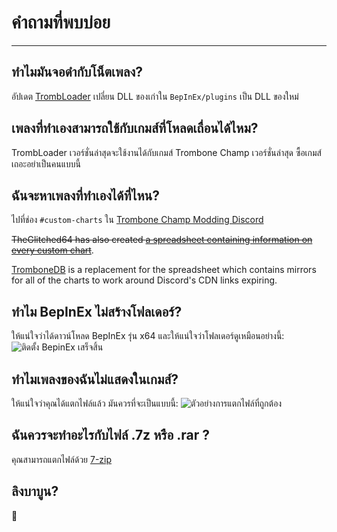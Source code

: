 # คำถามที่พบบ่อย
---

## ทำไมมันจอดำกับโน็ตเพลง?

อัปเดต [TrombLoader](https://github.com/NyxTheShield/TrombLoader/releases/latest) เปลี่ยน DLL ของเก่าใน `BepInEx/plugins` เป็น DLL ของใหม่

## เพลงที่ทำเองสามารถใช้กับเกมส์ที่โหลดเถื่อนได้ไหม?

TrombLoader เวอร์ชั่นล่าสุดจะใช้งานได้กับเกมส์ Trombone Champ เวอร์ชั่นล่าสุด ซื้อเกมส์เถอะอย่าเป็นคนแบบนี้

## ฉันจะหาเพลงที่ทำเองได้ที่ไหน?

ไปที่ช่อง `#custom-charts` ใน [Trombone Champ Modding Discord](https://discord.gg/KVzKRsbetJ)

~~TheGlitched64 has also created [a spreadsheet containing information on every custom chart](https://docs.google.com/spreadsheets/d/1xpoUnHdSJFqOQEK_637-HCECYtJsgK91oY4dRuDMtik/edit?usp=sharing)~~.

[TromboneDB](https://tc-mods.github.io/TromboneDB/) is a replacement for the spreadsheet which contains mirrors for all of the charts to work around Discord's CDN links expiring.

## ทำไม BepInEx ไม่สร้างโฟลเดอร์?

ให้แน่ใจว่าได้ดาวน์โหลด BepInEx รุ่น x64 และให้แน่ใจว่าโฟลเดอร์ดูเหมือนอย่างนี้: ![ติดตั้ง BepinEx เสร็จสิ้น](../docs/files/finishedbepinex.png)

## ทำไมเพลงของฉันไม่แสดงในเกมส์?

ให้แน่ใจว่าคุณได้แตกไฟล์แล้ว มันควรที่จะเป็นแบบนี้: ![ตัวอย่างการแตกไฟล์ที่ถูกต้อง](../docs/files/customsongcorrect.png)

## ฉันควรจะทำอะไรกับไฟล์ .7z หรือ .rar ?

คุณสามารถแตกไฟล์ด้วย [7-zip](https://www.7-zip.org/download.html)

## ลิงบาบูน?

🐒
